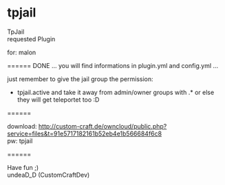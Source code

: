 tpjail
============

TpJail                                   
requested Plugin

for: malon  

======
DONE ...
you will find informations in plugin.yml and config.yml ...

just remember to give the jail group the permission:
  - tpjail.active
and take it away from admin/owner groups with .*
or else they will get teleportet too :D

======

download: 
http://custom-craft.de/owncloud/public.php?service=files&t=91e5717182161b52eb4e1b566684f6c8                         
pw: tpjail

======

Have fun ;)                                                                                   
undeaD_D (CustomCraftDev)
